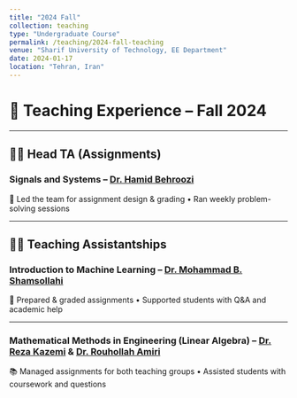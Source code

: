 ```yaml
---
title: "2024 Fall"
collection: teaching
type: "Undergraduate Course"
permalink: /teaching/2024-fall-teaching
venue: "Sharif University of Technology, EE Department"
date: 2024-01-17
location: "Tehran, Iran"
---
```


# 🍁 Teaching Experience – Fall 2024

---

## 👩‍🏫 Head TA (Assignments)  

### **Signals and Systems** – [Dr. Hamid Behroozi](https://scholar.google.com/citations?user=LKO-LisAAAAJ&hl=en)  
📝 Led the team for assignment design & grading • Ran weekly problem-solving sessions  

---

## 👩‍🏫 Teaching Assistantships  

### **Introduction to Machine Learning** – [Dr. Mohammad B. Shamsollahi](https://scholar.google.com/citations?user=OgiLEksAAAAJ&hl=en)  
🤖 Prepared & graded assignments • Supported students with Q&A and academic help  

---

### **Mathematical Methods in Engineering (Linear Algebra)** – [Dr. Reza Kazemi](https://scholar.google.com/citations?user=wKorgK4AAAAJ&hl=en) & [Dr. Rouhollah Amiri](https://scholar.google.com/citations?user=sOUZ3cUAAAAJ&hl=en)  
📚 Managed assignments for both teaching groups • Assisted students with coursework and questions  
